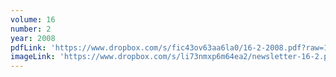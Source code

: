 ```yaml
---
volume: 16
number: 2
year: 2008
pdfLink: 'https://www.dropbox.com/s/fic43ov63aa6la0/16-2-2008.pdf?raw=1'
imageLink: 'https://www.dropbox.com/s/li73nmxp6m64ea2/newsletter-16-2.png?raw=1'
---
```

